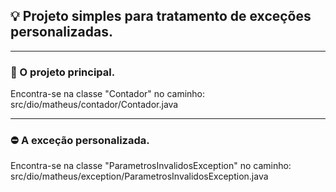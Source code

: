 
## 💡 Projeto simples para tratamento de exceções personalizadas.

---

### 🧮 O projeto principal.
Encontra-se na classe "Contador" no caminho: src/dio/matheus/contador/Contador.java

---

### ⛔️ A exceção personalizada.
Encontra-se na classe "ParametrosInvalidosException" no caminho: src/dio/matheus/exception/ParametrosInvalidosException.java
